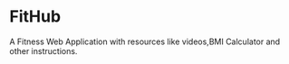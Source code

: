 # FitHub
 A Fitness Web Application with resources like videos,BMI Calculator and other instructions.
